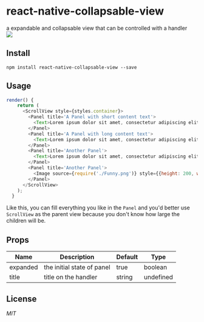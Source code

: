 # react-native-collapsable-view
a expandable and collapsable view that can be controlled with a handler   
![](http://upload-images.jianshu.io/upload_images/442688-cb766a48d713b4fa.gif?imageMogr2/auto-orient/strip)

## Install
`npm install react-native-collapsable-view --save`

## Usage
```javascript
render() {
    return (
      <ScrollView style={styles.container}>
        <Panel title='A Panel with short content text'>
          <Text>Lorem ipsum dolor sit amet, consectetur adipiscing elit.</Text>
        </Panel>
        <Panel title='A Panel with long content text'>
          <Text>Lorem ipsum dolor sit amet, consectetur adipiscing elit, sed do eiusmod tempor incididunt ut labore et dolore magna aliqua. Ut enim ad minim veniam, quis nostrud exercitation ullamco laboris nisi ut aliquip ex ea commodo consequat. Duis aute irure dolor in reprehenderit in voluptate velit esse cillum dolore eu fugiat nulla pariatur. Excepteur sint occaecat cupidatat non proident, sunt in culpa qui officia deserunt mollit anim id est laborum.</Text>
        </Panel>
        <Panel title='Another Panel'>
          <Text>Lorem ipsum dolor sit amet, consectetur adipiscing elit, sed do eiusmod tempor incididunt ut labore et dolore magna aliqua. Ut enim ad minim veniam, quis nostrud exercitation ullamco laboris nisi ut aliquip ex ea commodo consequat. Duis aute irure dolor in reprehenderit in voluptate velit esse cillum dolore eu fugiat nulla pariatur. Excepteur sint occaecat cupidatat non proident.</Text>
        </Panel>
        <Panel title='Another Panel'>
          <Image source={require('./Funny.png')} style={{height: 200, width: null, resizeMode: 'contain'}}/>
        </Panel>
      </ScrollView>
    );
  }
```
Like this, you can fill everything you like in the `Panel` and you'd better use 
`ScrollView` as the parent view because you don't know how large the children will be.

## Props
 Name | Description | Default | Type  
------|-------------|----------|-----------  
expanded | the initial state of panel | true | boolean  
title | title on the handler | string | undefined

## License
*MIT*
